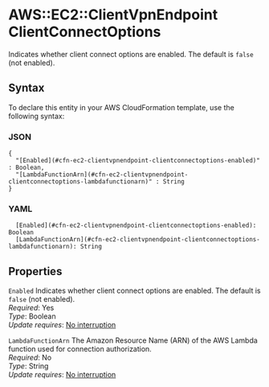 # AWS::EC2::ClientVpnEndpoint ClientConnectOptions<a name="aws-properties-ec2-clientvpnendpoint-clientconnectoptions"></a>

Indicates whether client connect options are enabled\. The default is `false` \(not enabled\)\.

## Syntax<a name="aws-properties-ec2-clientvpnendpoint-clientconnectoptions-syntax"></a>

To declare this entity in your AWS CloudFormation template, use the following syntax:

### JSON<a name="aws-properties-ec2-clientvpnendpoint-clientconnectoptions-syntax.json"></a>

```
{
  "[Enabled](#cfn-ec2-clientvpnendpoint-clientconnectoptions-enabled)" : Boolean,
  "[LambdaFunctionArn](#cfn-ec2-clientvpnendpoint-clientconnectoptions-lambdafunctionarn)" : String
}
```

### YAML<a name="aws-properties-ec2-clientvpnendpoint-clientconnectoptions-syntax.yaml"></a>

```
  [Enabled](#cfn-ec2-clientvpnendpoint-clientconnectoptions-enabled): Boolean
  [LambdaFunctionArn](#cfn-ec2-clientvpnendpoint-clientconnectoptions-lambdafunctionarn): String
```

## Properties<a name="aws-properties-ec2-clientvpnendpoint-clientconnectoptions-properties"></a>

`Enabled`  <a name="cfn-ec2-clientvpnendpoint-clientconnectoptions-enabled"></a>
Indicates whether client connect options are enabled\. The default is `false` \(not enabled\)\.  
*Required*: Yes  
*Type*: Boolean  
*Update requires*: [No interruption](https://docs.aws.amazon.com/AWSCloudFormation/latest/UserGuide/using-cfn-updating-stacks-update-behaviors.html#update-no-interrupt)

`LambdaFunctionArn`  <a name="cfn-ec2-clientvpnendpoint-clientconnectoptions-lambdafunctionarn"></a>
The Amazon Resource Name \(ARN\) of the AWS Lambda function used for connection authorization\.  
*Required*: No  
*Type*: String  
*Update requires*: [No interruption](https://docs.aws.amazon.com/AWSCloudFormation/latest/UserGuide/using-cfn-updating-stacks-update-behaviors.html#update-no-interrupt)